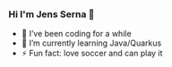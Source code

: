 ### Hi I'm Jens Serna 👋

- 🔭 I’ve been coding for a while
- 🌱 I’m currently learning Java/Quarkus
- ⚡ Fun fact: love soccer and can play it

<!--
**jensserna/jensserna** is a ✨ _special_ ✨ repository because its `README.md` (this file) appears on your GitHub profile.

Here are some ideas to get you started:

- 🔭 I’m currently working on ...
- 🌱 I’m currently learning ...
- 👯 I’m looking to collaborate on ...
- 🤔 I’m looking for help with ...
- 💬 Ask me about ...
- 📫 How to reach me: ...
- 😄 Pronouns: ...
- ⚡ Fun fact: ...
-->

